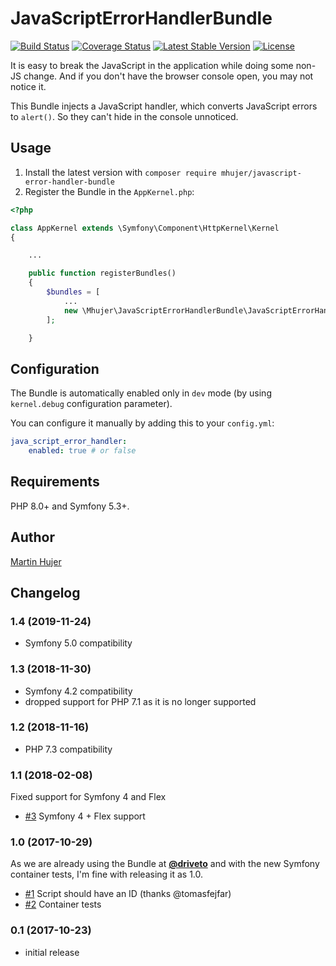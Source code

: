 # JavaScriptErrorHandlerBundle
[![Build Status](https://travis-ci.org/mhujer/JavaScriptErrorHandlerBundle.svg?branch=master)](https://travis-ci.org/mhujer/JavaScriptErrorHandlerBundle)  [![Coverage Status](https://coveralls.io/repos/github/mhujer/JavaScriptErrorHandlerBundle/badge.svg?branch=master)](https://coveralls.io/github/mhujer/JavaScriptErrorHandlerBundle?branch=master) [![Latest Stable Version](https://poser.pugx.org/mhujer/javascript-error-handler-bundle/v/stable)](https://packagist.org/packages/mhujer/javascript-error-handler-bundle) [![License](https://poser.pugx.org/mhujer/javascript-error-handler-bundle/license)](https://packagist.org/packages/mhujer/javascript-error-handler-bundle)

It is easy to break the JavaScript in the application while doing some non-JS change. And if you don't have the browser console open, you may not notice it.

This Bundle injects a JavaScript handler, which converts JavaScript errors to `alert()`. So they can't hide in the console unnoticed.


Usage
----
1. Install the latest version with `composer require mhujer/javascript-error-handler-bundle`
2. Register the Bundle in the `AppKernel.php`:

```php
<?php

class AppKernel extends \Symfony\Component\HttpKernel\Kernel
{

	...

	public function registerBundles()
	{
		$bundles = [
			...
			new \Mhujer\JavaScriptErrorHandlerBundle\JavaScriptErrorHandlerBundle(),
		];

	}

```

Configuration
-------
The Bundle is automatically enabled only in `dev` mode (by using `kernel.debug` configuration parameter).

You can configure it manually by adding this to your `config.yml`:

```yaml
java_script_error_handler:
    enabled: true # or false
```


Requirements
------------
PHP 8.0+ and Symfony 5.3+.


Author
------
[Martin Hujer](https://www.martinhujer.cz) 


Changelog
----------

### 1.4 (2019-11-24)
- Symfony 5.0 compatibility

### 1.3 (2018-11-30)
- Symfony 4.2 compatibility
- dropped support for PHP 7.1 as it is no longer supported

### 1.2 (2018-11-16)
- PHP 7.3 compatibility

### 1.1 (2018-02-08)
Fixed support for Symfony 4 and Flex

- [#3](https://github.com/mhujer/JavaScriptErrorHandlerBundle/pull/3) Symfony 4 + Flex support

### 1.0 (2017-10-29)
As we are already using the Bundle at [**@driveto**](https://github.com/driveto) and with the new Symfony container tests, I'm fine with releasing it as 1.0.

- [#1](https://github.com/mhujer/JavaScriptErrorHandlerBundle/pull/1) Script should have an ID (thanks @tomasfejfar)
- [#2](https://github.com/mhujer/JavaScriptErrorHandlerBundle/pull/2) Container tests

### 0.1 (2017-10-23)
- initial release
